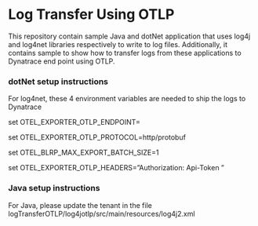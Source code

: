 # Log Transfer Using OTLP
This repository contain sample Java and dotNet application that uses log4j and log4net libraries respectively to write to log files. Additionally, it contains sample to show how to transfer logs from these applications to Dynatrace end point using OTLP.

### dotNet setup instructions
For log4net, these 4 environment variables are needed to ship the logs to Dynatrace

set OTEL_EXPORTER_OTLP_ENDPOINT=<Dynatrace end point>

set OTEL_EXPORTER_OTLP_PROTOCOL=http/protobuf

set OTEL_BLRP_MAX_EXPORT_BATCH_SIZE=1

set OTEL_EXPORTER_OTLP_HEADERS=”Authorization: Api-Token <token>”


### Java setup instructions
For Java, please update the tenant in the file logTransferOTLP/log4jotlp/src/main/resources/log4j2.xml
